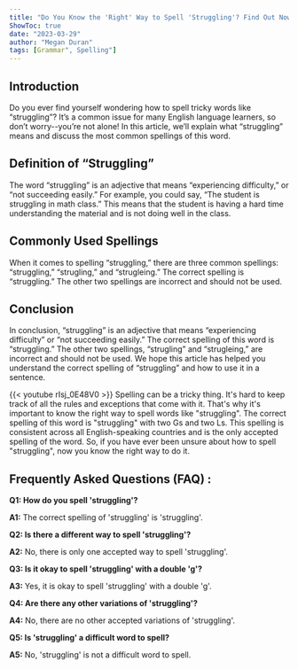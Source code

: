 ```yaml
---
title: "Do You Know the 'Right' Way to Spell 'Struggling'? Find Out Now!"
ShowToc: true 
date: "2023-03-29"
author: "Megan Duran" 
tags: [Grammar", Spelling"]
---
```

## Introduction

Do you ever find yourself wondering how to spell tricky words like “struggling”? It’s a common issue for many English language learners, so don’t worry--you’re not alone! In this article, we’ll explain what “struggling” means and discuss the most common spellings of this word.

## Definition of “Struggling”

The word “struggling” is an adjective that means “experiencing difficulty,” or “not succeeding easily.” For example, you could say, “The student is struggling in math class.” This means that the student is having a hard time understanding the material and is not doing well in the class.

## Commonly Used Spellings

When it comes to spelling “struggling,” there are three common spellings: “struggling,” “strugling,” and “strugleing.” The correct spelling is “struggling.” The other two spellings are incorrect and should not be used.

## Conclusion

In conclusion, “struggling” is an adjective that means “experiencing difficulty” or “not succeeding easily.” The correct spelling of this word is “struggling.” The other two spellings, “strugling” and “strugleing,” are incorrect and should not be used. We hope this article has helped you understand the correct spelling of “struggling” and how to use it in a sentence.

{{< youtube rIsj_0E48V0 >}} 
Spelling can be a tricky thing. It's hard to keep track of all the rules and exceptions that come with it. That's why it's important to know the right way to spell words like "struggling". The correct spelling of this word is "struggling" with two Gs and two Ls. This spelling is consistent across all English-speaking countries and is the only accepted spelling of the word. So, if you have ever been unsure about how to spell "struggling", now you know the right way to do it.

## Frequently Asked Questions (FAQ) :
**Q1: How do you spell 'struggling'?**

**A1:** The correct spelling of 'struggling' is 'struggling'.

**Q2: Is there a different way to spell 'struggling'?**

**A2:** No, there is only one accepted way to spell 'struggling'.

**Q3: Is it okay to spell 'struggling' with a double 'g'?**

**A3:** Yes, it is okay to spell 'struggling' with a double 'g'.

**Q4: Are there any other variations of 'struggling'?**

**A4:** No, there are no other accepted variations of 'struggling'.

**Q5: Is 'struggling' a difficult word to spell?**

**A5:** No, 'struggling' is not a difficult word to spell.





